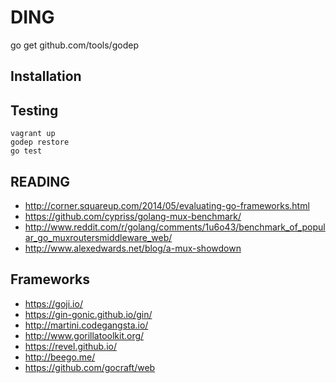 # DING

go get github.com/tools/godep

## Installation

## Testing

```
vagrant up
godep restore
go test
```

## READING

- http://corner.squareup.com/2014/05/evaluating-go-frameworks.html
- https://github.com/cypriss/golang-mux-benchmark/
- http://www.reddit.com/r/golang/comments/1u6o43/benchmark_of_popular_go_muxroutersmiddleware_web/
- http://www.alexedwards.net/blog/a-mux-showdown

## Frameworks

- https://goji.io/
- https://gin-gonic.github.io/gin/
- http://martini.codegangsta.io/
- http://www.gorillatoolkit.org/
- https://revel.github.io/
- http://beego.me/
- https://github.com/gocraft/web
